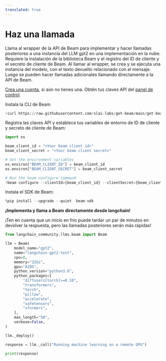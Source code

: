 ```yaml
---
translated: true
---
```


# Haz una llamada

Llama al wrapper de la API de Beam para implementar y hacer llamadas posteriores a una instancia del LLM gpt2 en una implementación en la nube. Requiere la instalación de la biblioteca Beam y el registro del ID de cliente y el secreto de cliente de Beam. Al llamar al wrapper, se crea y se ejecuta una instancia del modelo, con el texto devuelto relacionado con el mensaje. Luego se pueden hacer llamadas adicionales llamando directamente a la API de Beam.

[Crea una cuenta](https://www.beam.cloud/), si aún no tienes una. Obtén tus claves API del [panel de control](https://www.beam.cloud/dashboard/settings/api-keys).

Instala la CLI de Beam

```python
!curl https://raw.githubusercontent.com/slai-labs/get-beam/main/get-beam.sh -sSfL | sh
```

Registra las claves API y establece tus variables de entorno de ID de cliente y secreto de cliente de Beam:

```python
import os

beam_client_id = "<Your beam client id>"
beam_client_secret = "<Your beam client secret>"

# Set the environment variables
os.environ["BEAM_CLIENT_ID"] = beam_client_id
os.environ["BEAM_CLIENT_SECRET"] = beam_client_secret

# Run the beam configure command
!beam configure --clientId={beam_client_id} --clientSecret={beam_client_secret}
```

Instala el SDK de Beam:

```python
%pip install --upgrade --quiet  beam-sdk
```

**¡Implementa y llama a Beam directamente desde langchain!**

¡Ten en cuenta que un inicio en frío puede tardar un par de minutos en devolver la respuesta, pero las llamadas posteriores serán más rápidas!

```python
from langchain_community.llms.beam import Beam

llm = Beam(
    model_name="gpt2",
    name="langchain-gpt2-test",
    cpu=8,
    memory="32Gi",
    gpu="A10G",
    python_version="python3.8",
    python_packages=[
        "diffusers[torch]>=0.10",
        "transformers",
        "torch",
        "pillow",
        "accelerate",
        "safetensors",
        "xformers",
    ],
    max_length="50",
    verbose=False,
)

llm._deploy()

response = llm._call("Running machine learning on a remote GPU")

print(response)
```
